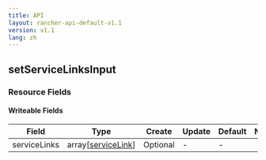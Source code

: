 ```yaml
---
title: API
layout: rancher-api-default-v1.1
version: v1.1
lang: zh
---
```


## setServiceLinksInput



### Resource Fields

#### Writeable Fields

Field | Type | Create | Update | Default | Notes
---|---|---|---|---|---
serviceLinks | array[[serviceLink]({{site.baseurl}}/rancher/{{page.version}}/{{page.lang}}/api/api-resources/serviceLink/)] | Optional | - | - | 



<br>
